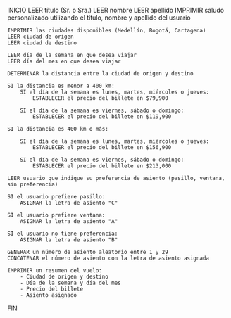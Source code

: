 INICIO
    LEER título (Sr. o Sra.)
    LEER nombre
    LEER apellido
    IMPRIMIR saludo personalizado utilizando el título, nombre y apellido del usuario

    IMPRIMIR las ciudades disponibles (Medellín, Bogotá, Cartagena)
    LEER ciudad de origen
    LEER ciudad de destino

    LEER día de la semana en que desea viajar
    LEER día del mes en que desea viajar

    DETERMINAR la distancia entre la ciudad de origen y destino

    SI la distancia es menor a 400 km:
        SI el día de la semana es lunes, martes, miércoles o jueves:
            ESTABLECER el precio del billete en $79,900

        SI el día de la semana es viernes, sábado o domingo:
            ESTABLECER el precio del billete en $119,900

    SI la distancia es 400 km o más:

        SI el día de la semana es lunes, martes, miércoles o jueves:
            ESTABLECER el precio del billete en $156,900

        SI el día de la semana es viernes, sábado o domingo:
            ESTABLECER el precio del billete en $213,000

    LEER usuario que indique su preferencia de asiento (pasillo, ventana, sin preferencia)

    SI el usuario prefiere pasillo:
        ASIGNAR la letra de asiento "C"

    SI el usuario prefiere ventana:
        ASIGNAR la letra de asiento "A"

    SI el usuario no tiene preferencia:
        ASIGNAR la letra de asiento "B"

    GENERAR un número de asiento aleatorio entre 1 y 29
    CONCATENAR el número de asiento con la letra de asiento asignada

    IMPRIMIR un resumen del vuelo:
        - Ciudad de origen y destino
        - Día de la semana y día del mes
        - Precio del billete
        - Asiento asignado
FIN
